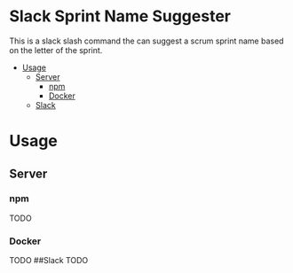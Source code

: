 Slack Sprint Name Suggester
===========================
This is a slack slash command the can suggest a scrum sprint name based on the letter of the sprint.
* [Usage](#Usage)
  * [Server](#server)
    * [npm](#npm)
    * [Docker](#docker)
  * [Slack](#slack)

# Usage  
## Server
### npm
TODO
### Docker
TODO
##Slack
TODO

